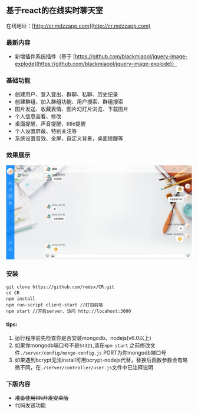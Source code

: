 ## 基于react的在线实时聊天室

在线地址：[http://cr.mdzzapp.com](http://cr.mdzzapp.com)

### 最新内容

- 新增插件系统插件（基于 [https://github.com/blackmiaool/jquery-image-explode](https://github.com/blackmiaool/jquery-image-explode)）

### 基础功能

- 创建用户、登入登出、群聊、私聊、历史纪录
- 创建群组、加入群组功能、用户搜索、群组搜索
- 图片发送、收藏表情、图片幻灯片浏览、下载图片
- 个人信息查看、修改
- 桌面提醒、声音提醒、title提醒
- 个人设置屏蔽、特别关注等
- 系统设置音效、全屏，自定义背景，桌面提醒等


### 效果展示

![x3](./app/images/show.jpeg)

### 安装

```
git clone https://github.com/redsx/CR.git
cd CR
npm install
npm run-script client-start //打包前端
npm start //开启server，访问 http://locahost:3000
```

#### tips:
1. 运行程序前先检查你是否安装mongodb、nodejs(v6.0以上)
1. 如果你mongodb端口号不是`54321`,请在`npm start` 之前修改文件`./server/config/mongo-config.js` PORT为你mongodb端口号
2. 如果遇到bcrypt无法install可用bcrypt-nodejs代替，替换后函数参数会有略微不同，在`./server/controller/user.js`文件中已注释说明
### 下版内容

- <del>准备使用RN开发安卓版</del>
- 代码发送功能
